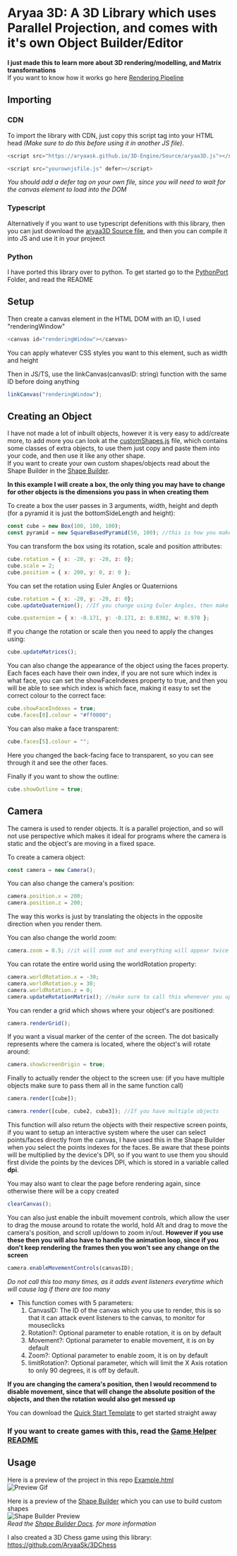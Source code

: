 # Aryaa 3D: A 3D Library which uses Parallel Projection, and comes with it's own Object Builder/Editor

**I just made this to learn more about 3D rendering/modelling, and Matrix transformations**\
If you want to know how it works go here [Rendering Pipeline](Docs/Pipeline.md)

## Importing
### CDN
To import the library with CDN, just copy this script tag into your HTML head *(Make sure to do this before using it in another JS file)*.
```javascript
<script src="https://aryaask.github.io/3D-Engine/Source/aryaa3D.js"></script>

<script src="yourownjsfile.js" defer></script>
```
*You should add a defer tag on your own file, since you will need to wait for the canvas element to load into the DOM*

### Typescript
Alternatively if you want to use typescript defenitions with this library, then you can just download the [aryaa3D Source file](Source/aryaa3D.ts), and then you can compile it into JS and use it in your projeect
### Python
I have ported this library over to python. To get started go to the [PythonPort](PythonPort) Folder, and read the README


## Setup
Then create a canvas element in the HTML DOM with an ID, I used "renderingWindow"
```javascript
<canvas id="renderingWindow"></canvas>
```
You can apply whatever CSS styles you want to this element, such as width and height

Then in JS/TS, use the linkCanvas(canvasID: string) function with the same ID before doing anything
```javascript
linkCanvas("renderingWindow");
```

## Creating an Object
I have not made a lot of inbuilt objects, however it is very easy to add/create more, to add more you can look at the [customShapes.js](ShapeBuilder/customShapes.js) file, which contains some classes of extra objects, to use them just copy and paste them into your code, and then use it like any other shape.\
If you want to create your own custom shapes/objects read about the Shape Builder in the [Shape Builder](Docs/buildingShapes.md).

**In this example I will create a box, the only thing you may have to change for other objects is the dimensions you pass in when creating them**

To create a box the user passes in 3 arguments, width, height and depth (for a pyramid it is just the bottomSideLength and height):
```javascript
const cube = new Box(100, 100, 100);
const pyramid = new SquareBasedPyramid(50, 100); //this is how you make a pyramid
```

You can transform the box using its rotation, scale and position attributes:
```javascript
cube.rotation = { x: -20, y: -20, z: 0};
cube.scale = 2;
cube.position = { x: 200, y: 0, z: 0 };
```

You can set the rotation using Euler Angles or Quaternions
```javascript
cube.rotation = { x: -20, y: -20, z: 0};
cube.updateQuaternion(); //If you change using Euler Angles, then make sure to call the updateQuaternion() function

cube.quaternion = { x: -0.171, y: -0.171, z: 0.0302, w: 0.970 };
```

If you change the rotation or scale then you need to apply the changes using:
```javascript
cube.updateMatrices();
```

You can also change the appearance of the object using the faces property. Each faces each have their own index, if you are not sure which index is what face, you can set the showFaceIndexes property to true, and then you will be able to see which index is which face, making it easy to set the correct colour to the correct face:
```javascript
cube.showFaceIndexes = true;
cube.faces[0].colour = "#ff0000";
```

You can also make a face transparent:
```javascript
cube.faces[5].colour = "";
```
Here you changed the back-facing face to transparent, so you can see through it and see the other faces.

Finally if you want to show the outline:
```javascript
cube.showOutline = true;
```

## Camera
The camera is used to render objects. It is a parallel projection, and so will not use perspective which makes it ideal for programs where the camera is static and the object's are moving in a fixed space.
 
To create a camera object:
```javascript
const camera = new Camera();
```

You can also change the camera's position:
```javascript
camera.position.x = 200;
camera.position.z = 200;
```
The way this works is just by translating the objects in the opposite direction when you render them.

You can also change the world zoom:
```javascript
camera.zoom = 0.5; //it will zoom out and everything will appear twice as small
```

You can rotate the entire world using the worldRotation property:
```javascript
camera.worldRotation.x = -30;
camera.worldRotation.y = 30;
camera.worldRotation.z = 0;
camera.updateRotationMatrix(); //make sure to call this whenever you update the worldRotation
```

You can render a grid which shows where your object's are positioned:
```javascript
camera.renderGrid();
```

If you want a visual marker of the center of the screen. The dot basically represents where the camera is located, where the object's will rotate around:
```javascript
camera.showScreenOrigin = true;
```

Finally to actually render the object to the screen use: (if you have multiple objects make sure to pass them all in the same function call)
```javascript
camera.render([cube]);

camera.render([cube, cube2, cube3]); //If you have multiple objects
```
This function will also return the objects with their respective screen points, if you want to setup an interactive system where the user can select points/faces directly from the canvas, I have used this in the Shape Builder when you select the points indexes for the faces. Be aware that these points will be multiplied by the device's DPI, so if you want to use them you should first divide the points by the devices DPI, which is stored in a variable called **dpi**.

You may also want to clear the page before rendering again, since otherwise there will be a copy created
```javascript
clearCanvas();
```

You can also just enable the inbuilt movement controls, which allow the user to drag the mouse around to rotate the world, hold Alt and drag to move the camera's position, and scroll up/down to zoom in/out. **However if you use these then you will also have to handle the animation loop, since if you don't keep rendering the frames then you won't see any change on the screen**
```javascript
camera.enableMovementControls(canvasID);
```
*Do not call this too many times, as it adds event listeners everytime which will cause lag if there are too many*
- This function comes with 5 parameters:
    1. CanvasID: The ID of the canvas which you use to render, this is so that it can attack event listeners to the canvas, to monitor for mouseclicks
    2. Rotation?: Optional parameter to enable rotation, it is on by default
    3. Movement?: Optional parameter to enable movement, it is on by default
    4. Zoom?: Optional parameter to enable zoom, it is on by default
    5. limitRotation?: Optional parameter, which will limit the X Axis rotation to only 90 degrees, it is off by default.

**If you are changing the camera's position, then I would recommend to disable movement, since that will change the absolute position of the objects, and then the rotation would also get messed up**

You can download the [Quick Start Template](template.html) to get started straight away

### If you want to create games with this, read the [Game Helper README](Docs/GameHelper.md)

## Usage
Here is a preview of the project in this repo [Example.html](https://aryaask.github.io/3D-Engine/Previews/example.html)\
![Preview Gif](https://github.com/AryaaSk/3D-Engine/blob/master/Previews/3DEngineDemo.gif?raw=true)

Here is a preview of the [Shape Builder](https://aryaask.github.io/3D-Engine/ShapeBuilder/) which you can use to build custom shapes\
![Shape Builder Preview](https://github.com/AryaaSk/3D-Engine/blob/master/Previews/ShapeBuilderPreview2.png?raw=true)\
*Read the [Shape Builder Docs](Docs/buildingShapes.md). for more information*

I also created a 3D Chess game using this library: https://github.com/AryaaSk/3DChess